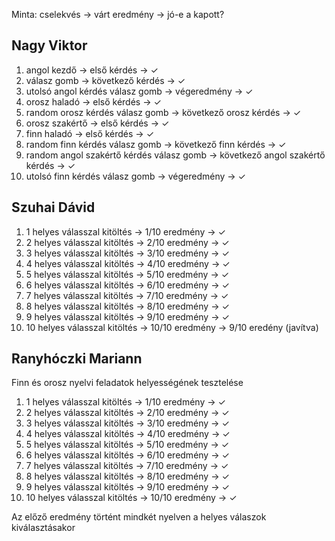 Minta: cselekvés -> várt eredmény -> jó-e a kapott?

## Nagy Viktor

1. angol kezdő -> első kérdés -> ✓
2. válasz gomb -> következő kérdés -> ✓
3. utolsó angol kérdés válasz gomb -> végeredmény -> ✓
4. orosz haladó -> első kérdés -> ✓
5. random orosz kérdés válasz gomb -> következő orosz kérdés -> ✓
6. orosz szakértő -> első kérdés -> ✓
7. finn haladó -> első kérdés -> ✓
8. random finn kérdés válasz gomb -> következő finn kérdés -> ✓
9. random angol szakértő kérdés válasz gomb -> következő angol szakértő kérdés -> ✓
10. utolsó finn kérdés válasz gomb -> végeredmény -> ✓

## Szuhai Dávid

1. 1 helyes válasszal kitöltés -> 1/10 eredmény -> ✓
2. 2 helyes válasszal kitöltés -> 2/10 eredmény -> ✓
3. 3 helyes válasszal kitöltés -> 3/10 eredmény -> ✓
4. 4 helyes válasszal kitöltés -> 4/10 eredmény -> ✓
5. 5 helyes válasszal kitöltés -> 5/10 eredmény -> ✓
6. 6 helyes válasszal kitöltés -> 6/10 eredmény -> ✓
7. 7 helyes válasszal kitöltés -> 7/10 eredmény -> ✓
8. 8 helyes válasszal kitöltés -> 8/10 eredmény -> ✓
9. 9 helyes válasszal kitöltés -> 9/10 eredmény -> ✓
10. 10 helyes válasszal kitöltés -> 10/10 eredmény -> 9/10 eredény (javítva)

## Ranyhóczki Mariann 
Finn és orosz nyelvi feladatok helyességének tesztelése
1. 1 helyes válasszal kitöltés -> 1/10 eredmény -> ✓
2. 2 helyes válasszal kitöltés -> 2/10 eredmény -> ✓
3. 3 helyes válasszal kitöltés -> 3/10 eredmény -> ✓
4. 4 helyes válasszal kitöltés -> 4/10 eredmény -> ✓
5. 5 helyes válasszal kitöltés -> 5/10 eredmény -> ✓
6. 6 helyes válasszal kitöltés -> 6/10 eredmény -> ✓
7. 7 helyes válasszal kitöltés -> 7/10 eredmény -> ✓
8. 8 helyes válasszal kitöltés -> 8/10 eredmény -> ✓
9. 9 helyes válasszal kitöltés -> 9/10 eredmény -> ✓
10. 10 helyes válasszal kitöltés -> 10/10 eredmény -> ✓

Az előző eredmény történt mindkét nyelven a helyes válaszok kiválasztásakor
